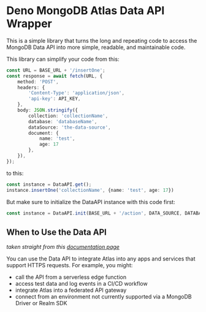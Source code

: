 # Deno MongoDB Atlas Data API Wrapper

This is a simple library that turns the long and repeating code to access the MongoDB Data API into more simple, readable, and maintainable code.

This library can simplify your code from this:
```ts
const URL = BASE_URL + '/insertOne';
const response = await fetch(URL, {
	method: 'POST',
	headers: {
		'Content-Type': 'application/json',
		'api-key': API_KEY,
	},
	body: JSON.stringify({
		collection: 'collectionName',
		database: 'databaseName',
		dataSource: 'the-data-source',
		document: {
			name: 'test',
			age: 17
		},
	}),
});
```
to this:
```ts
const instance = DataAPI.get();
instance.insertOne('collectionName', {name: 'test', age: 17})
```
But make sure to initialize the DataAPI instance with this code first:
```ts
const instance = DataAPI.init(BASE_URL + '/action', DATA_SOURCE, DATABASE, API_KEY) // returns the DataAPI instance
```

## When to Use the Data API

*taken straight from this [documentation page](https://www.mongodb.com/docs/atlas/api/data-api/)*

You can use the Data API to integrate Atlas into any apps and services that support HTTPS requests. For example, you might:

- call the API from a serverless edge function
- access test data and log events in a CI/CD workflow
- integrate Atlas into a federated API gateway
- connect from an environment not currently supported via a MongoDB Driver or Realm SDK